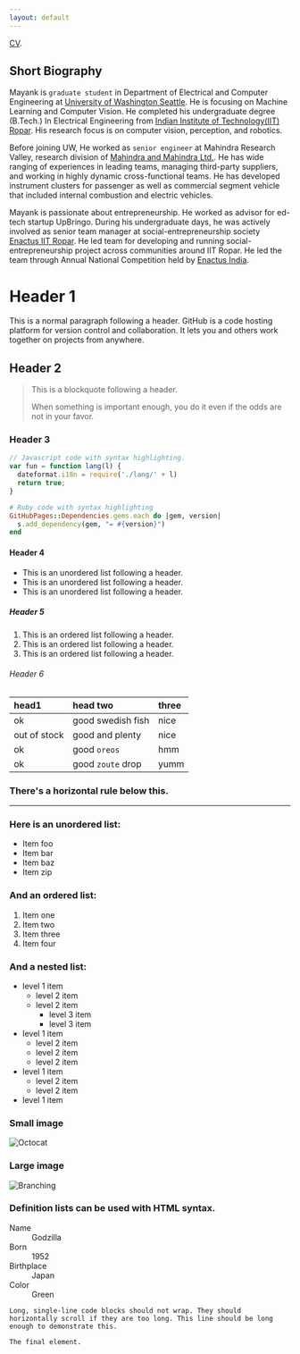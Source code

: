```yaml
---
layout: default
---
```


<!-- Text can be **bold**, _italic_, or ~~strikethrough~~. -->

[CV](./another-page.html).

## Short Biography 
Mayank is `graduate student` in Department of Electrical and Computer Engineering at [University of Washington Seattle](https://www.washington.edu/). He is focusing on Machine Learning and Computer Vision. He completed his undergraduate degree (B.Tech.) In Electrical Engineering from [Indian Institute of Technology(IIT) Ropar](https://www.iitrpr.ac.in/). His research focus is on computer vision, perception, and robotics. 

Before joining UW, He worked as `senior engineer` at Mahindra Research Valley, research division of [Mahindra and Mahindra Ltd.](https://auto.mahindra.com/). He has wide ranging of experiences in leading teams, managing third-party suppliers, and working in highly dynamic cross-functional teams. He has developed instrument clusters for passenger as well as commercial segment vehicle that included internal combustion and electric vehicles. 

Mayank is passionate about entrepreneurship. He worked as advisor for ed-tech startup UpBringo. During his undergraduate days, he was actively involved as senior team manager at social-entrepreneurship society [Enactus IIT Ropar](https://www.iitrpr.ac.in/enactus/). He led team for developing and running social-entrepreneurship project across communities around IIT Ropar. He led the team through Annual National Competition held by [Enactus India](https://enactusindia.com/).

# Header 1

This is a normal paragraph following a header. GitHub is a code hosting platform for version control and collaboration. It lets you and others work together on projects from anywhere.

## Header 2

> This is a blockquote following a header.
>
> When something is important enough, you do it even if the odds are not in your favor.

### Header 3

```js
// Javascript code with syntax highlighting.
var fun = function lang(l) {
  dateformat.i18n = require('./lang/' + l)
  return true;
}
```

```ruby
# Ruby code with syntax highlighting
GitHubPages::Dependencies.gems.each do |gem, version|
  s.add_dependency(gem, "= #{version}")
end
```

#### Header 4

*   This is an unordered list following a header.
*   This is an unordered list following a header.
*   This is an unordered list following a header.

##### Header 5

1.  This is an ordered list following a header.
2.  This is an ordered list following a header.
3.  This is an ordered list following a header.

###### Header 6

| head1        | head two          | three |
|:-------------|:------------------|:------|
| ok           | good swedish fish | nice  |
| out of stock | good and plenty   | nice  |
| ok           | good `oreos`      | hmm   |
| ok           | good `zoute` drop | yumm  |

### There's a horizontal rule below this.

* * *

### Here is an unordered list:

*   Item foo
*   Item bar
*   Item baz
*   Item zip

### And an ordered list:

1.  Item one
1.  Item two
1.  Item three
1.  Item four

### And a nested list:

- level 1 item
  - level 2 item
  - level 2 item
    - level 3 item
    - level 3 item
- level 1 item
  - level 2 item
  - level 2 item
  - level 2 item
- level 1 item
  - level 2 item
  - level 2 item
- level 1 item

### Small image

![Octocat](https://github.githubassets.com/images/icons/emoji/octocat.png)

### Large image

![Branching](https://guides.github.com/activities/hello-world/branching.png)


### Definition lists can be used with HTML syntax.

<dl>
<dt>Name</dt>
<dd>Godzilla</dd>
<dt>Born</dt>
<dd>1952</dd>
<dt>Birthplace</dt>
<dd>Japan</dd>
<dt>Color</dt>
<dd>Green</dd>
</dl>

```
Long, single-line code blocks should not wrap. They should horizontally scroll if they are too long. This line should be long enough to demonstrate this.
```

```
The final element.
```
